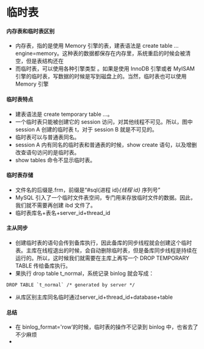 # 临时表
#### 内存表和临时表区别
* 内存表，指的是使用 Memory 引擎的表，建表语法是 create table … engine=memory。这种表的数据都保存在内存里，系统重启的时候会被清空，但是表结构还在
* 而临时表，可以使用各种引擎类型 。如果是使用 InnoDB 引擎或者 MyISAM 引擎的临时表，写数据的时候是写到磁盘上的。当然，临时表也可以使用 Memory 引擎

#### 临时表特点
* 建表语法是 create temporary table …。
* 一个临时表只能被创建它的 session 访问，对其他线程不可见。所以，图中 session A 创建的临时表 t，对于 session B 就是不可见的。
* 临时表可以与普通表同名。
* session A 内有同名的临时表和普通表的时候，show create 语句，以及增删改查语句访问的是临时表。
* show tables 命令不显示临时表。

#### 临时表存储
* 文件名的后缀是.frm，前缀是“#sql{进程 id}_{线程 id}_ 序列号”
* MySQL 引入了一个临时文件表空间，专门用来存放临时文件的数据。因此，我们就不需要再创建 ibd 文件了。
* 临时表库名+表名+server_id+thread_id

#### 主从同步
* 创建临时表的语句会传到备库执行，因此备库的同步线程就会创建这个临时表。主库在线程退出的时候，会自动删除临时表，但是备库同步线程是持续在运行的。所以，这时候我们就需要在主库上再写一个 DROP TEMPORARY TABLE 传给备库执行。
* 果执行 drop table t_normal，系统记录 binlog 就会写成：

```
DROP TABLE `t_normal` /* generated by server */
```
* 从库区别主库同名临时通过server_id+thread_id+database+table

#### 总结
* 在 binlog_format='row’的时候，临时表的操作不记录到 binlog 中，也省去了不少麻烦
* 